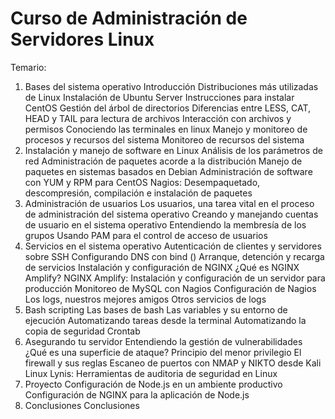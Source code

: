 # Curso de Administración de Servidores Linux

Temario:
1. Bases del sistema operativo
Introducción
Distribuciones más utilizadas de Linux
Instalación de Ubuntu Server
Instrucciones para instalar CentOS
Gestión del árbol de directorios
Diferencias entre LESS, CAT, HEAD y TAIL para lectura de archivos
Interacción con archivos y permisos
Conociendo las terminales en linux
Manejo y monitoreo de procesos y recursos del sistema
Monitoreo de recursos del sistema
2. Instalación y manejo de software en Linux
Análisis de los parámetros de red
Administración de paquetes acorde a la distribución
Manejo de paquetes en sistemas basados en Debian
Administración de software con YUM y RPM para CentOS
Nagios: Desempaquetado, descompresión, compilación e instalación de paquetes
3. Administración de usuarios
Los usuarios, una tarea vital en el proceso de administración del sistema operativo
Creando y manejando cuentas de usuario en el sistema operativo
Entendiendo la membresía de los grupos
Usando PAM para el control de acceso de usuarios
4. Servicios en el sistema operativo
Autenticación de clientes y servidores sobre SSH
Configurando DNS con bind ()
Arranque, detención y recarga de servicios
Instalación y configuración de NGINX
¿Qué es NGINX Amplify?
NGINX Amplify: Instalación y configuración de un servidor para producción
Monitoreo de MySQL con Nagios
Configuración de Nagios
Los logs, nuestros mejores amigos
Otros servicios de logs
5. Bash scripting
Las bases de bash
Las variables y su entorno de ejecución
Automatizando tareas desde la terminal
Automatizando la copia de seguridad
Crontab
6. Asegurando tu servidor
Entendiendo la gestión de vulnerabilidades
¿Qué es una superficie de ataque? Principio del menor privilegio
El firewall y sus reglas
Escaneo de puertos con NMAP y NIKTO desde Kali Linux
Lynis: Herramientas de auditoria de seguridad en Linux
7. Proyecto
Configuración de Node.js en un ambiente productivo
Configuración de NGINX para la aplicación de Node.js
8. Conclusiones
Conclusiones
